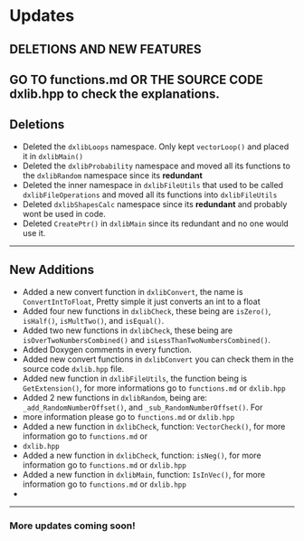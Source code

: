 # Updates

## DELETIONS AND NEW FEATURES
## GO TO **functions.md** OR THE SOURCE CODE **dxlib.hpp** to check the explanations.

## **Deletions**
- Deleted the `dxlibLoops` namespace. Only kept `vectorLoop()` and placed it in `dxlibMain()`
- Deleted the `dxlibProbability` namespace and moved all its functions to the `dxlibRandom` namespace since its **redundant**
- Deleted the inner namespace in `dxlibFileUtils` that used to be called `dxlibFileOperations` and moved all its functions into `dxlibFileUtils`
- Deleted `dxlibShapesCalc` namespace since its **redundant** and probably wont be used in code.
- Deleted `CreatePtr()` in `dxlibMain` since its redundant and no one would use it.

---

## **New Additions**
- Added a new convert function in `dxlibConvert`, the name is `ConvertIntToFloat`, Pretty simple it just converts an int to a float
- Added four new functions in `dxlibCheck`, these being are `isZero()`, `isHalf()`, `isMultTwo()`, and `isEqual()`.
- Added two new functions in `dxlibCheck`, these being are `isOverTwoNumbersCombined()` and `isLessThanTwoNumbersCombined()`.
- Added Doxygen comments in every function.
- Added new convert functions in `dxlibConvert` you can check them in the source code `dxlib.hpp` file.
- Added new function in `dxlibFileUtils`, the function being is `GetExtension()`, for more informations go to `functions.md` or `dxlib.hpp`
- Added 2 new functions in `dxlibRandom`, being are: `_add_RandomNumberOffset()`, and `_sub_RandomNumberOffset()`. For
- more information please go to `functions.md` or `dxlib.hpp`
- Added a new function in `dxlibCheck`, function: `VectorCheck()`, for more information go to `functions.md` or
- `dxlib.hpp`
- Added a new function in `dxlibCheck`, function: `isNeg()`, for more information go to `functions.md` or `dxlib.hpp`
- Added a new function in `dxlibMain`, function: `IsInVec()`, for more information go to `functions.md` or `dxlib.hpp`
- 
---

### More updates coming soon!
